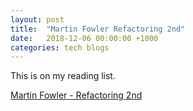 ```yaml
---
layout: post
title:  "Martin Fowler Refactoring 2nd"
date:   2018-12-06 00:00:00 +1000
categories: tech blogs
---
```


This is on my reading list. 

[Martin Fowler - Refactoring 2nd](https://martinfowler.com/articles/refactoring-2nd-ed.html)
